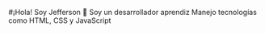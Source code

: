 #¡Hola! Soy Jefferson 👋
Soy un desarrollador aprendiz Manejo tecnologías como HTML, CSS y JavaScript

